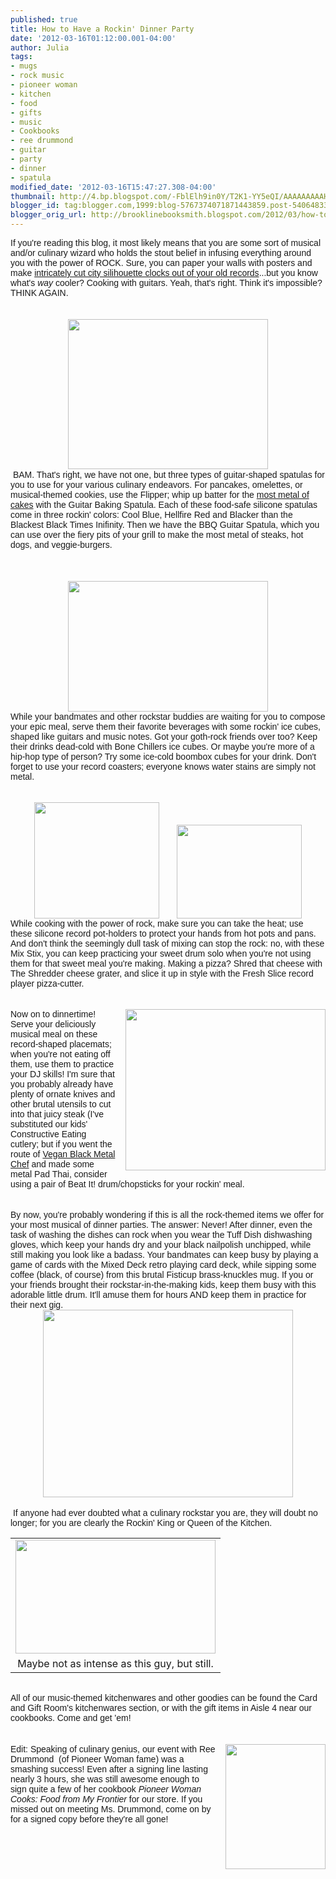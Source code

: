 ```yaml
---
published: true
title: How to Have a Rockin' Dinner Party
date: '2012-03-16T01:12:00.001-04:00'
author: Julia
tags:
- mugs
- rock music
- pioneer woman
- kitchen
- food
- gifts
- music
- Cookbooks
- ree drummond
- guitar
- party
- dinner
- spatula
modified_date: '2012-03-16T15:47:27.308-04:00'
thumbnail: http://4.bp.blogspot.com/-FblElh9in0Y/T2K1-YY5eQI/AAAAAAAAAHA/qezxM708vaI/s72-c/IMG_4086.JPG
blogger_id: tag:blogger.com,1999:blog-5767374071871443859.post-5406483349767151557
blogger_orig_url: http://brooklinebooksmith.blogspot.com/2012/03/how-to-have-rockin-dinner-party.html
---
```


<div><div><span style="font-family: arial;">If you're reading this blog, it most likely means that you are some sort of musical and/or culinary wizard who holds the stout belief in infusing everything around you with the power of ROCK. Sure, you can paper your walls with posters and make <a href="http://www.designboom.com/weblog/cat/8/view/17055/vinyl-record-city-wall-clocks.html">intricately cut city silihouette clocks out of your old records</a>...but you know what's <i>way</i> cooler? Cooking with guitars. Yeah, that's right. Think it's impossible? THINK AGAIN.</span><br /><br /><br /><div class="separator" style="clear: both; text-align: center;"><a href="http://4.bp.blogspot.com/-FblElh9in0Y/T2K1-YY5eQI/AAAAAAAAAHA/qezxM708vaI/s1600/IMG_4086.JPG" imageanchor="1" style="margin-left: 1em; margin-right: 1em;"><img border="0" height="240" src="http://4.bp.blogspot.com/-FblElh9in0Y/T2K1-YY5eQI/AAAAAAAAAHA/qezxM708vaI/s320/IMG_4086.JPG" width="320" /></a></div>&nbsp;<span style="font-family: arial;">BAM. That's right, we have not one, but three types of guitar-shaped spatulas for you to use for your various culinary endeavors. For pancakes, omelettes, or musical-themed cookies, use the Flipper; whip up batter for the <a href="http://www.hellbound.ca/wp-content/uploads/2010/06/BlackMetalCakeGuys.jpg">most metal of cakes</a> with the Guitar Baking Spatula. Each of these food-safe silicone spatulas come in three rockin' colors: Cool Blue, Hellfire Red and Blacker than the Blackest Black Times Inifinity. Then we have the BBQ Guitar Spatula, which you can use over the fiery pits of your grill to make the most metal of steaks, hot dogs, and veggie-burgers.</span></div><div></div><span style="font-family: arial;"></span><br /><div><span style="font-family: arial;"><br /></span><br /><div class="separator" style="clear: both; text-align: center;"><a href="http://3.bp.blogspot.com/-Ag3T60ElFGs/T2K18bl4EfI/AAAAAAAAAG4/awacil8G9ro/s1600/IMG_4081.JPG" imageanchor="1" style="margin-left: 1em; margin-right: 1em;"><img border="0" height="209" src="http://3.bp.blogspot.com/-Ag3T60ElFGs/T2K18bl4EfI/AAAAAAAAAG4/awacil8G9ro/s320/IMG_4081.JPG" width="320" /></a></div><span style="font-family: arial;">While your bandmates and other rockstar buddies are waiting for you to compose your epic meal, serve them their favorite beverages with some rockin' ice cubes, shaped like guitars and music notes. Got your goth-rock friends over too? Keep their drinks dead-cold with Bone Chillers ice cubes. Or maybe you're more of a hip-hop type of person? Try some ice-cold boombox cubes for your drink. Don't forget to use your record coasters; everyone knows water stains are simply not metal.</span></div><div><span style="font-family: arial;"><br /></span><br /><div class="separator" style="clear: both; text-align: center;"><a href="http://1.bp.blogspot.com/-UJuKkZ4nJ2M/T2K2Ao3ZBPI/AAAAAAAAAHI/Y_6GoSqJAK8/s1600/IMG_4089.JPG" imageanchor="1" style="margin-left: 1em; margin-right: 1em;"><img border="0" height="186" src="http://1.bp.blogspot.com/-UJuKkZ4nJ2M/T2K2Ao3ZBPI/AAAAAAAAAHI/Y_6GoSqJAK8/s200/IMG_4089.JPG" width="200" /></a><a href="http://2.bp.blogspot.com/-_RENgFcaN_M/T2K2EYF8QMI/AAAAAAAAAHU/KBQz1HrUQ7s/s1600/IMG_4095.JPG" imageanchor="1" style="margin-left: 1em; margin-right: 1em;"><img border="0" height="150" src="http://2.bp.blogspot.com/-_RENgFcaN_M/T2K2EYF8QMI/AAAAAAAAAHU/KBQz1HrUQ7s/s200/IMG_4095.JPG" width="200" /></a></div><span style="font-family: arial;">While cooking with the power of rock, make sure you can take the heat; use these silicone record pot-holders to protect your hands from hot pots and pans. And don't think the seemingly dull task of mixing can stop the rock: no, with these Mix Stix, you can keep practicing your sweet drum solo when you're not using them for that sweet meal you're making. Making a pizza? Shred that cheese with The Shredder cheese grater, and slice it up in style with the Fresh Slice record player pizza-cutter.</span></div><div><span style="font-family: arial;"><br /></span><br /><a href="http://1.bp.blogspot.com/-f04VSL-W3mQ/T2K2CTEOxNI/AAAAAAAAAHQ/7soBs-n09SY/s1600/IMG_4091.JPG" imageanchor="1" style="clear: right; float: right; margin-bottom: 1em; margin-left: 1em;"><img border="0" height="258" src="http://1.bp.blogspot.com/-f04VSL-W3mQ/T2K2CTEOxNI/AAAAAAAAAHQ/7soBs-n09SY/s320/IMG_4091.JPG" width="320" /></a><span style="font-family: arial;">Now on to dinnertime! Serve your deliciously musical meal on these record-shaped placemats; when you're not eating off them, use them to practice your DJ skills! I'm sure that you probably already have plenty of ornate knives and other brutal utensils to cut into that juicy steak (I've substituted our kids' Constructive Eating cutlery; but if you went the route of <a href="http://www.youtube.com/watch?v=CeZlih4DDNg">Vegan Black Metal Chef</a> and made some metal Pad Thai, consider using a pair of Beat It! drum/chopsticks for your rockin' meal.</span></div><div><span style="font-family: arial;"><br /></span><br /><span style="font-family: arial;">By now, you're probably wondering if this is all the rock-themed items we offer for your most musical of dinner parties. The answer: Never! After dinner, even the task of washing the dishes can rock when you wear the Tuff Dish dishwashing gloves, which keep your hands dry and your black nailpolish unchipped, while still making you look like a badass. Your bandmates can keep busy by playing a game of cards with the Mixed Deck retro playing card deck, while sipping some coffee (black, of course) from this brutal Fisticup brass-knuckles mug. If you or your friends brought their rockstar-in-the-making kids, keep them busy with this adorable little drum. It'll amuse them for hours AND keep them in practice for their next gig.</span></div><div><div class="separator" style="clear: both; text-align: center;"><a href="http://2.bp.blogspot.com/-OtmP9-FPosE/T2K2F1x_D2I/AAAAAAAAAHg/53_nyXgdWgc/s1600/IMG_4097.JPG" imageanchor="1" style="margin-left: 1em; margin-right: 1em;"><img border="0" height="300" src="http://2.bp.blogspot.com/-OtmP9-FPosE/T2K2F1x_D2I/AAAAAAAAAHg/53_nyXgdWgc/s400/IMG_4097.JPG" width="400" /></a></div><br /><span style="font-family: arial;">&nbsp;If anyone had ever doubted what a culinary rockstar you are, they will doubt no longer; for you are clearly the Rockin' King or Queen of the Kitchen.</span><br /><table align="center" cellpadding="0" cellspacing="0" class="tr-caption-container" style="margin-left: auto; margin-right: auto; text-align: center;"><tbody><tr><td style="text-align: center;"><a href="http://4.bp.blogspot.com/-TMWkCwSlunY/T2LLNJWrILI/AAAAAAAAAHo/zWRAU0e50Gg/s1600/black+metal+chef.jpg" imageanchor="1" style="margin-left: auto; margin-right: auto;"><img border="0" height="182" src="http://4.bp.blogspot.com/-TMWkCwSlunY/T2LLNJWrILI/AAAAAAAAAHo/zWRAU0e50Gg/s320/black+metal+chef.jpg" width="320" /></a></td></tr><tr><td class="tr-caption" style="text-align: center;">Maybe not as intense as this guy, but still.</td></tr></tbody></table><div style="border-bottom: medium none; border-left: medium none; border-right: medium none; border-top: medium none;"><span style="font-family: arial;">&nbsp; </span></div></div><div><div style="border-bottom: medium none; border-left: medium none; border-right: medium none; border-top: medium none;"><span style="font-family: arial;">All of our music-themed kitchenwares and other goodies can be found the Card and Gift Room's kitchenwares section, or with the gift items in Aisle 4 near our cookbooks. Come and get 'em!</span></div><div style="border-bottom: medium none; border-left: medium none; border-right: medium none; border-top: medium none;"><br /></div><div style="border-bottom: medium none; border-left: medium none; border-right: medium none; border-top: medium none;"><br /></div><div style="border-bottom: medium none; border-left: medium none; border-right: medium none; border-top: medium none;"><a href="http://img2.imagesbn.com/images/152130000/152130918.JPG" imageanchor="1" style="clear: right; cssfloat: right; float: right; margin-bottom: 1em; margin-left: 1em;"><img aea="true" border="0" height="200" src="http://img2.imagesbn.com/images/152130000/152130918.JPG" width="160" /></a><span style="font-family: Arial;">Edit:&nbsp;Speaking of culinary genius, our event with Ree Drummond &nbsp;(of Pioneer Woman fame) was a smashing success! Even after a signing line lasting nearly 3 hours, she was still awesome enough to sign quite a few of her cookbook <em>Pioneer Woman Cooks: Food from My Frontier</em> for our store. If you missed out on meeting Ms. Drummond, come on by for a signed copy before they're all gone!</span></div></div></div>